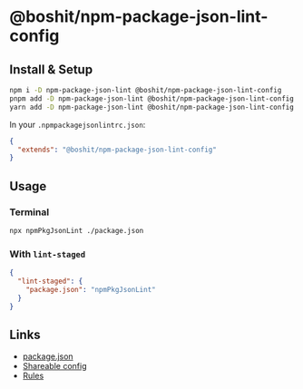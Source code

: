 # @boshit/npm-package-json-lint-config

## Install & Setup

```bash
npm i -D npm-package-json-lint @boshit/npm-package-json-lint-config
pnpm add -D npm-package-json-lint @boshit/npm-package-json-lint-config
yarn add -D npm-package-json-lint @boshit/npm-package-json-lint-config
```

In your `.npmpackagejsonlintrc.json`:

```json
{
  "extends": "@boshit/npm-package-json-lint-config"
}
```

## Usage

### Terminal

```bash
npx npmPkgJsonLint ./package.json
```

### With `lint-staged`

```json
{
  "lint-staged": {
    "package.json": "npmPkgJsonLint"
  }
}
```

## Links

* [package.json](https://docs.npmjs.com/cli/v10/configuring-npm/package-json)
* [Shareable config](https://npmpackagejsonlint.org/docs/configuration#shareable-config)
* [Rules](https://npmpackagejsonlint.org/docs/rules)
